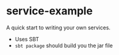# service-example
A quick start to writing your own services.

* Uses SBT
* `sbt package` should build you the jar file
